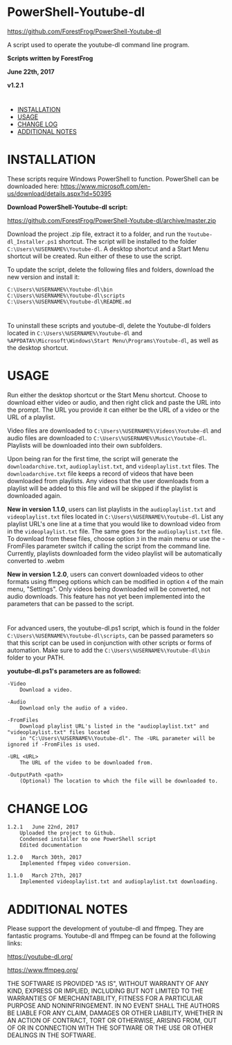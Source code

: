 # PowerShell-Youtube-dl
https://github.com/ForestFrog/PowerShell-Youtube-dl

A script used to operate the youtube-dl command line program.


**Scripts written by ForestFrog**

**June 22th, 2017**

**v1.2.1**
#

 - [INSTALLATION](#installation)
 - [USAGE](#usage)
 - [CHANGE LOG](#change-log)
 - [ADDITIONAL NOTES](#additional-notes)
 
#

# INSTALLATION

These scripts require Windows PowerShell to function. PowerShell can be downloaded
here: https://www.microsoft.com/en-us/download/details.aspx?id=50395

**Download PowerShell-Youtube-dl script:**

https://github.com/ForestFrog/PowerShell-Youtube-dl/archive/master.zip

Download the project .zip file, extract it to a folder, and run the `Youtube-dl_Installer.ps1` shortcut. The script will be installed to the folder `C:\Users\%USERNAME%\Youtube-dl`. A desktop shortcut and a Start Menu shortcut will be created. Run either of these to use the script. 

To update the script, delete the following files and folders, download the new version and install it:

	C:\Users\%USERNAME%\Youtube-dl\bin
	C:\Users\%USERNAME%\Youtube-dl\scripts
	C:\Users\%USERNAME%\Youtube-dl\README.md

#

To uninstall these scripts and youtube-dl, delete the Youtube-dl folders located in `C:\Users\%USERNAME%\Youtube-dl` and `%APPDATA%\Microsoft\Windows\Start Menu\Programs\Youtube-dl`, as well as the desktop shortcut.


# USAGE

Run either the desktop shortcut or the Start Menu shortcut. Choose to download either video or audio, and then right click and paste the URL into the prompt. The URL you provide it can either be the URL of a video or the URL of a playlist.

Video files are downloaded to `C:\Users\%USERNAME%\Videos\Youtube-dl` and audio files are downloaded to `C:\Users\%USERNAME%\Music\Youtube-dl`. Playlists will be downloaded into their own subfolders.

Upon being ran for the first time, the script will generate the `downloadarchive.txt`, `audioplaylist.txt`, and `videoplaylist.txt` files. The `downloadarchive.txt` file keeps a record of videos that have been downloaded from playlists. Any videos that the user downloads from a playlist will be added to this file and will be skipped if the playlist is downloaded again.

**New in version 1.1.0**, users can list playlists in the `audioplaylist.txt` and `videoplaylist.txt` files located in `C:\Users\%USERNAME%\Youtube-dl`. List any playlist URL's one line at a time that you would like to download video from in the `videoplaylist.txt` file. The same goes for the `audioplaylist.txt` file. To download from these files, choose option `3` in the main menu or use the -FromFiles parameter switch if calling the script from the command line. Currently, playlists downloaded form the video playlist will be automatically converted to .webm

**New in version 1.2.0**, users can convert downloaded videos to other formats using  ffmpeg options which can be modified in option `4` of the main menu, "Settings". Only videos being downloaded will be converted, not audio downloads. This feature has not yet been implemented into the parameters that can be passed to the script.

#

For advanced users, the youtube-dl.ps1 script, which is found in the folder `C:\Users\%USERNAME%\Youtube-dl\scripts`, can be passed parameters so that this script can be used in conjunction with other scripts or forms of automation. Make sure to add the `C:\Users\%USERNAME%\Youtube-dl\bin` folder to your PATH.

**youtube-dl.ps1's parameters are as followed:**

	-Video
		Download a video.
    
	-Audio
		Download only the audio of a video.
    
	-FromFiles
		Download playlist URL's listed in the "audioplaylist.txt" and "videoplaylist.txt" files located 
		in "C:\Users\%USERNAME%\Youtube-dl". The -URL parameter will be ignored if -FromFiles is used.
    
	-URL <URL>
		The URL of the video to be downloaded from.
    
	-OutputPath <path>
		(Optional) The location to which the file will be downloaded to.


# CHANGE LOG

	1.2.1	June 22nd, 2017
		Uploaded the project to Github.
		Condensed installer to one PowerShell script
		Edited documentation
		
	1.2.0	March 30th, 2017
		Implemented ffmpeg video conversion.
		
	1.1.0	March 27th, 2017
		Implemented videoplaylist.txt and audioplaylist.txt downloading.


# ADDITIONAL NOTES

Please support the development of youtube-dl and ffmpeg. They are fantastic programs. Youtube-dl and ffmpeg can be found at the following links:

https://youtube-dl.org/

https://www.ffmpeg.org/


THE SOFTWARE IS PROVIDED "AS IS", WITHOUT WARRANTY OF ANY KIND, EXPRESS OR IMPLIED, INCLUDING BUT NOT LIMITED TO THE WARRANTIES OF MERCHANTABILITY, FITNESS FOR A PARTICULAR PURPOSE AND NONINFRINGEMENT. IN NO EVENT SHALL THE AUTHORS BE LIABLE FOR ANY CLAIM, DAMAGES OR OTHER LIABILITY, WHETHER IN AN ACTION OF CONTRACT, TORT OR OTHERWISE, ARISING FROM, OUT OF OR IN CONNECTION WITH THE SOFTWARE OR THE USE OR OTHER DEALINGS IN THE SOFTWARE.
